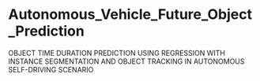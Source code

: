 # Autonomous_Vehicle_Future_Object_Prediction
OBJECT TIME DURATION PREDICTION USING REGRESSION WITH INSTANCE SEGMENTATION AND OBJECT TRACKING IN AUTONOMOUS SELF-DRIVING SCENARIO

